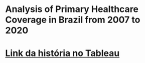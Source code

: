 # Analysis of Primary Healthcare Coverage in Brazil from 2007 to 2020
 
# <a href=https://public.tableau.com/app/profile/alexa.iung.dias/viz/IH_Project02_AB/Histria1>Link da história no Tableau</a>
